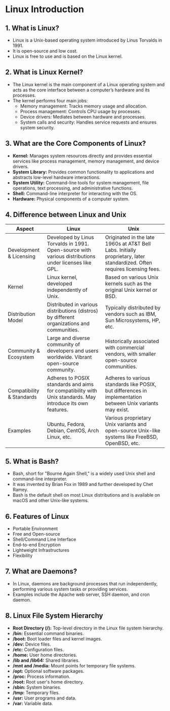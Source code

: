 # Linux Introduction

## 1. What is Linux?

- Linux is a Unix-based operating system introduced by Linus Torvalds in 1991.
- It is open-source and low cost.
- Linux is free to use and is based on the Linux kernel.

## 2. What is Linux Kernel?

- The Linux kernel is the main component of a Linux operating system and acts as the core interface between a computer’s hardware and its processes.
- The kernel performs four main jobs:
  - Memory management: Tracks memory usage and allocation.
  - Process management: Controls CPU usage by processes.
  - Device drivers: Mediates between hardware and processes.
  - System calls and security: Handles service requests and ensures system security.

## 3. What are the Core Components of Linux?

- **Kernel:** Manages system resources directly and provides essential services like process management, memory management, and device drivers.
- **System Library:** Provides common functionality to applications and abstracts low-level hardware interactions.
- **System Utility:** Command-line tools for system management, file operations, text processing, and administrative functions.
- **Shell:** Command-line interpreter for interacting with the OS.
- **Hardware:** Physical components of a computer system.

## 4. Difference between Linux and Unix

| Aspect               | Linux                                      | Unix                                      |
|----------------------|--------------------------------------------|-------------------------------------------|
| Development & Licensing | Developed by Linus Torvalds in 1991. Open-source with various distributions under licenses like GPL. | Originated in the late 1960s at AT&T Bell Labs. Initially proprietary, later standardized. Often requires licensing fees. |
| Kernel               | Linux kernel, developed independently of Unix. | Based on various Unix kernels such as the original Unix kernel or BSD. |
| Distribution Model   | Distributed in various distributions (distros) by different organizations and communities. | Typically distributed by vendors such as IBM, Sun Microsystems, HP, etc. |
| Community & Ecosystem | Large and diverse community of developers and users worldwide. Vibrant open-source community. | Historically associated with commercial vendors, with smaller open-source communities. |
| Compatibility & Standards | Adheres to POSIX standards and aims for compatibility with Unix standards. May introduce its own features. | Adheres to various standards like POSIX, but differences in implementation between Unix variants may exist. |
| Examples             | Ubuntu, Fedora, Debian, CentOS, Arch Linux, etc. | Various proprietary Unix variants and open-source Unix-like systems like FreeBSD, OpenBSD, etc. |

## 5. What is Bash?

- Bash, short for "Bourne Again Shell," is a widely used Unix shell and command-line interpreter.
- It was invented by Brian Fox in 1989 and further developed by Chet Ramey.
- Bash is the default shell on most Linux distributions and is available on macOS and other Unix-like systems.

## 6. Features of Linux

- Portable Environment
- Free and Open-source
- Shell/Command Line Interface
- End-to-end Encryption
- Lightweight Infrastructures
- Flexibility

## 7. What are Daemons?

- In Linux, daemons are background processes that run independently, performing various system tasks or providing services.
- Examples include the Apache web server, SSH daemon, and cron daemon.

## 8. Linux File System Hierarchy

- **Root Directory (/):** Top-level directory in the Linux file system hierarchy.
- **/bin:** Essential command binaries.
- **/boot:** Boot loader files and kernel images.
- **/dev:** Device files.
- **/etc:** Configuration files.
- **/home:** User home directories.
- **/lib and /lib64:** Shared libraries.
- **/mnt and /media:** Mount points for temporary file systems.
- **/opt:** Optional software packages.
- **/proc:** Process information.
- **/root:** Root user's home directory.
- **/sbin:** System binaries.
- **/tmp:** Temporary files.
- **/usr:** User programs and data.
- **/var:** Variable data.

